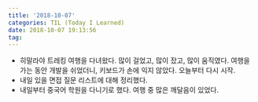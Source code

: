 ```yaml
---
title: '2018-10-07'
categories: TIL (Today I Learned)
date: 2018-10-07 19:13:56
tag:
---
```


- 히말라야 트레킹 여행을 다녀왔다. 많이 걸었고, 많이 잤고, 많이 움직였다. 여행을 가는 동안 개발을 쉬었더니, 키보드가 손에 익지 않았다. 오늘부터 다시 시작.
- 내일 있을 면접 질문 리스트에 대해 정리했다.
- 내일부터 중국어 학원을 다니기로 했다. 여행 중 많은 깨달음이 있었다.